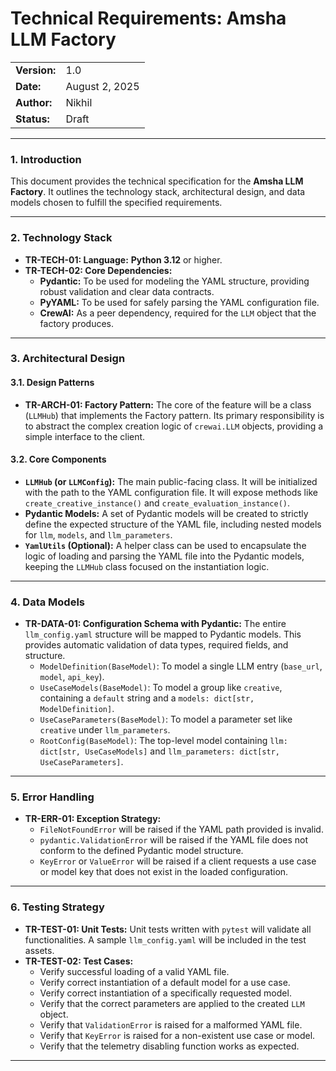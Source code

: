 # Technical Requirements: Amsha LLM Factory 

| |                |
| :--- |:---------------|
| **Version:** | 1.0            |
| **Date:** | August 2, 2025 |
| **Author:** | Nikhil         |
| **Status:** | Draft          |

-----

### 1. Introduction

This document provides the technical specification for the **Amsha LLM Factory**. It outlines the technology stack, architectural design, and data models chosen to fulfill the specified requirements.

-----

### 2. Technology Stack

-   **TR-TECH-01: Language:** **Python 3.12** or higher.
-   **TR-TECH-02: Core Dependencies:**
    * **Pydantic:** To be used for modeling the YAML structure, providing robust validation and clear data contracts.
    * **PyYAML:** To be used for safely parsing the YAML configuration file.
    * **CrewAI:** As a peer dependency, required for the `LLM` object that the factory produces.

-----

### 3. Architectural Design

#### 3.1. Design Patterns

-   **TR-ARCH-01: Factory Pattern:** The core of the feature will be a class (`LLMHub`) that implements the Factory pattern. Its primary responsibility is to abstract the complex creation logic of `crewai.LLM` objects, providing a simple interface to the client.

#### 3.2. Core Components

-   **`LLMHub` (or `LLMConfig`):** The main public-facing class. It will be initialized with the path to the YAML configuration file. It will expose methods like `create_creative_instance()` and `create_evaluation_instance()`.
-   **Pydantic Models:** A set of Pydantic models will be created to strictly define the expected structure of the YAML file, including nested models for `llm`, `models`, and `llm_parameters`.
-   **`YamlUtils` (Optional):** A helper class can be used to encapsulate the logic of loading and parsing the YAML file into the Pydantic models, keeping the `LLMHub` class focused on the instantiation logic.

-----

### 4. Data Models

-   **TR-DATA-01: Configuration Schema with Pydantic:** The entire `llm_config.yaml` structure will be mapped to Pydantic models. This provides automatic validation of data types, required fields, and structure.
    * `ModelDefinition(BaseModel)`: To model a single LLM entry (`base_url`, `model`, `api_key`).
    * `UseCaseModels(BaseModel)`: To model a group like `creative`, containing a `default` string and a `models: dict[str, ModelDefinition]`.
    * `UseCaseParameters(BaseModel)`: To model a parameter set like `creative` under `llm_parameters`.
    * `RootConfig(BaseModel)`: The top-level model containing `llm: dict[str, UseCaseModels]` and `llm_parameters: dict[str, UseCaseParameters]`.

-----

### 5. Error Handling

-   **TR-ERR-01: Exception Strategy:**
    * `FileNotFoundError` will be raised if the YAML path provided is invalid.
    * `pydantic.ValidationError` will be raised if the YAML file does not conform to the defined Pydantic model structure.
    * `KeyError` or `ValueError` will be raised if a client requests a use case or model key that does not exist in the loaded configuration.

-----

### 6. Testing Strategy

-   **TR-TEST-01: Unit Tests:** Unit tests written with `pytest` will validate all functionalities. A sample `llm_config.yaml` will be included in the test assets.
-   **TR-TEST-02: Test Cases:**
    * Verify successful loading of a valid YAML file.
    * Verify correct instantiation of a default model for a use case.
    * Verify correct instantiation of a specifically requested model.
    * Verify that the correct parameters are applied to the created `LLM` object.
    * Verify that `ValidationError` is raised for a malformed YAML file.
    * Verify that `KeyError` is raised for a non-existent use case or model.
    * Verify that the telemetry disabling function works as expected.

-----